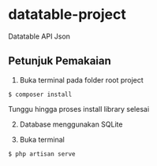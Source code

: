 # datatable-project
Datatable API Json

## Petunjuk Pemakaian

1. Buka terminal pada folder root project

```terminal
$ composer install
```
Tunggu hingga proses install library selesai

2. Database menggunakan SQLite

3. Buka terminal 

```terminal
$ php artisan serve
```
